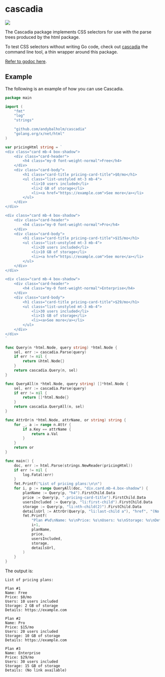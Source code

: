 # cascadia

[![](https://travis-ci.org/andybalholm/cascadia.svg)](https://travis-ci.org/andybalholm/cascadia)

The Cascadia package implements CSS selectors for use with the parse trees produced by the html package.

To test CSS selectors without writing Go code, check out [cascadia](https://github.com/suntong/cascadia) the command line tool, a thin wrapper around this package.

[Refer to godoc here](https://godoc.org/github.com/andybalholm/cascadia).

## Example

The following is an example of how you can use Cascadia.

```go
package main

import (
	"fmt"
	"log"
	"strings"

	"github.com/andybalholm/cascadia"
	"golang.org/x/net/html"
)

var pricingHtml string = `
<div class="card mb-4 box-shadow">
	<div class="card-header">
		<h4 class="my-0 font-weight-normal">Free</h4>
	</div>
	<div class="card-body">
		<h1 class="card-title pricing-card-title">$0/mo</h1>
		<ul class="list-unstyled mt-3 mb-4">
			<li>10 users included</li>
			<li>2 GB of storage</li>
			<li><a href="https://example.com">See more</a></li>
		</ul>
	</div>
</div>

<div class="card mb-4 box-shadow">
	<div class="card-header">
		<h4 class="my-0 font-weight-normal">Pro</h4>
	</div>
	<div class="card-body">
		<h1 class="card-title pricing-card-title">$15/mo</h1>
		<ul class="list-unstyled mt-3 mb-4">
			<li>20 users included</li>
			<li>10 GB of storage</li>
			<li><a href="https://example.com">See more</a></li>
		</ul>
	</div>
</div>

<div class="card mb-4 box-shadow">
	<div class="card-header">
		<h4 class="my-0 font-weight-normal">Enterprise</h4>
	</div>
	<div class="card-body">
		<h1 class="card-title pricing-card-title">$29/mo</h1>
		<ul class="list-unstyled mt-3 mb-4">
			<li>30 users included</li>
			<li>15 GB of storage</li>
			<li><a>See more</a></li>
		</ul>
	</div>
</div>
`

func Query(n *html.Node, query string) *html.Node {
	sel, err := cascadia.Parse(query)
	if err != nil {
		return &html.Node{}
	}
	return cascadia.Query(n, sel)
}

func QueryAll(n *html.Node, query string) []*html.Node {
	sel, err := cascadia.Parse(query)
	if err != nil {
		return []*html.Node{}
	}
	return cascadia.QueryAll(n, sel)
}

func AttrOr(n *html.Node, attrName, or string) string {
	for _, a := range n.Attr {
		if a.Key == attrName {
			return a.Val
		}
	}
	return or
}

func main() {
	doc, err := html.Parse(strings.NewReader(pricingHtml))
	if err != nil {
		log.Fatal(err)
	}
	fmt.Printf("List of pricing plans:\n\n")
	for i, p := range QueryAll(doc, "div.card.mb-4.box-shadow") {
		planName := Query(p, "h4").FirstChild.Data
		price := Query(p, ".pricing-card-title").FirstChild.Data
		usersIncluded := Query(p, "li:first-child").FirstChild.Data
		storage := Query(p, "li:nth-child(2)").FirstChild.Data
		detailsUrl := AttrOr(Query(p, "li:last-child a"), "href", "(No link available)")
		fmt.Printf(
			"Plan #%d\nName: %s\nPrice: %s\nUsers: %s\nStorage: %s\nDetails: %s\n\n",
			i+1,
			planName,
			price,
			usersIncluded,
			storage,
			detailsUrl,
		)
	}
}
```
The output is:
```
List of pricing plans:

Plan #1
Name: Free
Price: $0/mo
Users: 10 users included
Storage: 2 GB of storage
Details: https://example.com

Plan #2
Name: Pro
Price: $15/mo
Users: 20 users included
Storage: 10 GB of storage
Details: https://example.com

Plan #3
Name: Enterprise
Price: $29/mo
Users: 30 users included
Storage: 15 GB of storage
Details: (No link available)
```
